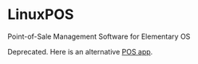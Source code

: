 # LinuxPOS
Point-of-Sale Management Software for Elementary OS

Deprecated. Here is an alternative [POS app](https://github.com/abanoubha/pos).
